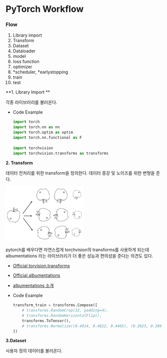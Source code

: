 # PyTorch Workflow

### Flow

1. Library import
2. Transform
3. Dataset
4. Dataloader
5. model 
6. loss function
7. optimizer
8. *scheduler, *earlystopping
9. train
10. test

**1. Library Import **

각종 라이브러리를 불러온다. 

- Code Example

  ```python
  import torch
  import torch.nn as nn
  import torch.optim as optim
  import torch.nn.functional as F
  
  import torchvision
  import torchvision.transforms as transforms
  ```

  





**2. Transform**

데이터 전처리를 위한 transform을 정의한다. 데이터 증강 및 노이즈를 위한 변형을 준다.

<img src="./images/transform.png" alt="drawing" style="width:50%;"/>





pytorch를 배우다면 자연스럽게 torchvision의 transforms를 사용하게 되는데 albumentations 라는 라이브러리가 더 좋은 성능과 편의성을 준다는 의견도 있다.

- [Official torvision.transforms](https://github.com/albumentations-team/albumentations)
- [Official albumentations](https://github.com/albumentations-team/albumentations)
- [albumentations 소개](https://hoya012.github.io/blog/albumentation_tutorial/)



- Code Example 

  ```python
  transform_train = transforms.Compose([
      # transforms.RandomCrop(32, padding=4),
      # transforms.RandomHorizontalFlip(),
      transforms.ToTensor(),
      # transforms.Normalize((0.4914, 0.4822, 0.4465), (0.2023, 0.1994, 0.2010)),
  ])
  ```

  



**3.Dataset**

사용자 정의 데이터를 불러온다.



